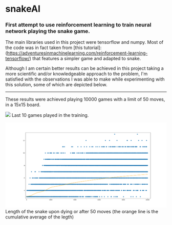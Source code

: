 # snakeAI
### First attempt to use reinforcement learning to train neural network playing the snake game.

The main libraries used in this project were tensorflow and numpy. Most of the code was in fact taken from [this tutorial]:(https://adventuresinmachinelearning.com/reinforcement-learning-tensorflow/) that features a simpler game and adapted to snake.

Although I am certain better results can be achieved in this project taking a more scientific and/or knowledgeable approach to the problem, I'm satisfied with the observations I was able to make while experimenting with this solution, some of which are depicted below.

___


These results were achieved playing 10000 games with a limit of 50 moves, in a 15x15 board.


![](./plays.gif)
Last 10 games played in the training.

![](./graph.png)
	Length of the snake upon dying or after 50 moves (the orange line is the cumulative average of the legth)
